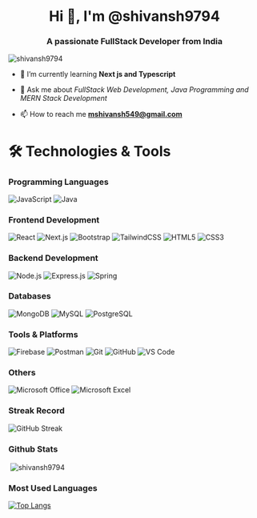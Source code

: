<h1 align="center">Hi 👋, I'm @shivansh9794 </h1>
<h3 align="center">A passionate FullStack Developer from India</h3>
<p align="left"><img src="https://komarev.com/ghpvc/?username=shivansh9794&label=Profile%20views&color=0e75b6&style=flat" alt="shivansh9794" /> </p>

- 🔭 I’m currently learning **Next js and Typescript**

- 💬 Ask me about *FullStack Web Development, Java Programming and MERN Stack Development*

- 📫 How to reach me **mshivansh549@gmail.com**

# 🛠️ Technologies & Tools

### Programming Languages
![JavaScript](https://img.shields.io/badge/-JavaScript-F7DF1E?style=flat&logo=javascript&logoColor=black)
![Java](https://img.shields.io/badge/-Java-007396?style=flat&logo=java&logoColor=white)

### Frontend Development
![React](https://img.shields.io/badge/-React-61DAFB?style=flat&logo=react&logoColor=black)
![Next.js](https://img.shields.io/badge/-Next.js-000000?style=flat&logo=next.js&logoColor=white)
![Bootstrap](https://img.shields.io/badge/-Bootstrap-7952B3?style=flat&logo=bootstrap&logoColor=white)
![TailwindCSS](https://img.shields.io/badge/-TailwindCSS-06B6D4?style=flat&logo=tailwindcss&logoColor=white)
![HTML5](https://img.shields.io/badge/-HTML5-E34F26?style=flat&logo=html5&logoColor=white)
![CSS3](https://img.shields.io/badge/-CSS3-1572B6?style=flat&logo=css3&logoColor=white)

### Backend Development
![Node.js](https://img.shields.io/badge/-Node.js-339933?style=flat&logo=node.js&logoColor=white)
![Express.js](https://img.shields.io/badge/-Express.js-000000?style=flat&logo=express&logoColor=white)
![Spring](https://img.shields.io/badge/-Spring-6DB33F?style=flat&logo=spring&logoColor=white)

### Databases
![MongoDB](https://img.shields.io/badge/-MongoDB-47A248?style=flat&logo=mongodb&logoColor=white)
![MySQL](https://img.shields.io/badge/-MySQL-4479A1?style=flat&logo=mysql&logoColor=white)
![PostgreSQL](https://img.shields.io/badge/-PostgreSQL-336791?style=flat&logo=postgresql&logoColor=white)

### Tools & Platforms
![Firebase](https://img.shields.io/badge/-Firebase-FFCA28?style=flat&logo=firebase&logoColor=black)
![Postman](https://img.shields.io/badge/-Postman-FF6C37?style=flat&logo=postman&logoColor=white)
![Git](https://img.shields.io/badge/-Git-F05032?style=flat&logo=git&logoColor=white)
![GitHub](https://img.shields.io/badge/-GitHub-181717?style=flat&logo=github&logoColor=white)
![VS Code](https://img.shields.io/badge/-VS_Code-007ACC?style=flat&logo=visual-studio-code&logoColor=white)

### Others
![Microsoft Office](https://img.shields.io/badge/-Microsoft_Office-D83B01?style=flat&logo=microsoft-office&logoColor=white)
![Microsoft Excel](https://img.shields.io/badge/-Microsoft_Excel-217346?style=flat&logo=microsoft-excel&logoColor=white)

### Streak Record
![GitHub Streak](https://nirzak-streak-stats.vercel.app/?user=shivansh9794)

### Github Stats
<span align="center"><p>&nbsp;<img align="center" src="https://github-readme-stats.vercel.app/api?username=shivansh9794&show_icons=true&locale=en" alt="shivansh9794" /></span>

### Most Used Languages  

[![Top Langs](https://github-readme-stats.vercel.app/api/top-langs/?username=shivansh9794&layout=pie)](https://github.com/shivansh9794/github-readme-stats)

